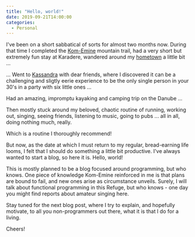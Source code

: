 ```yaml
---
title: "Hello, world!"
date: 2019-09-21T14:00:00
categories:
  - Personal
---
```


I've been on a short sabbatical of sorts for almost two months now. During that time I completed the [Kom-Emine](https://en.wikipedia.org/wiki/Kom–Emine) mountain trail, had a very short but extremely fun stay at Karadere, wandered around my [hometown](https://www.youtube.com/watch?v=0NZWB1FzkPI) a little bit ...

... Went to [Kassandra](https://www.google.com/maps/place/Mýti+Pose%C3%ADdou+Beach/@39.9539642,23.3562012,3a,75y,29.68h,90t/data=!3m8!1e1!3m6!1sAF1QipMsy54NIgxyrkq9Hg1I2kapJkbgCwWv6mvHMGf5!2e10!3e11!6shttps:%2F%2Flh5.googleusercontent.com%2Fp%2FAF1QipMsy54NIgxyrkq9Hg1I2kapJkbgCwWv6mvHMGf5%3Dw203-h100-k-no-pi-0-ya29.68347-ro-0-fo100!7i8192!8i4096!4m5!3m4!1s0x14a7cd68032e2afd:0x91de149e71c49401!8m2!3d39.9563299!4d23.3583062) with dear friends, where I discovered it can be a challenging and sligtly eerie experience to be the only single person in your 30's in a party with six little ones ...

Had an amazing, impromptu kayaking and camping trip on the Danube ...

Then mostly stuck around my beloved, chaotic routine of running, working out, singing, seeing friends, listening to music, going to pubs ... all in all, doing nothing much, really. 

Which is a routine I thoroughly recommend!

But now, as the date at which I must return to my regular, bread-earning life looms, I felt that I should do something a little bit productive. I've always wanted to start a blog, so here it is. Hello, world!

This is mostly planned to be a blog focused around programming, but who knows. One piece of knowledge Kom-Emine reinforced in me is that plans are bound to fail, and new ones arise as circumstance unveils. Surely, I will talk about functional programming in this Refuge, but who knows - one day you might find reports about amateur singing here.

Stay tuned for the next blog post, where I try to explain, and hopefully motivate, to all you non-programmers out there, what it is that I do for a living.

Cheers!
